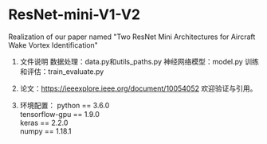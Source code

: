 # ResNet-mini-V1-V2
Realization of our paper named "Two ResNet Mini Architectures for Aircraft Wake Vortex Identification"

1. 文件说明
数据处理：data.py和utils_paths.py
神经网络模型：model.py
训练和评估：train_evaluate.py

2. 论文：https://ieeexplore.ieee.org/document/10054052 欢迎验证与引用。

3. 环境配置：
python == 3.6.0  
tensorflow-gpu == 1.9.0  
keras == 2.2.0  
numpy == 1.18.1  
